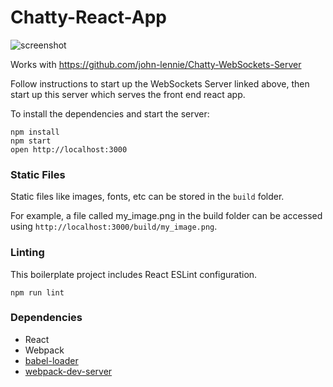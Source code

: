 # Chatty-React-App

![screenshot](https://github.com/john-lennie/Chatty-React-App/blob/master/build/screenshot.png)

Works with https://github.com/john-lennie/Chatty-WebSockets-Server

Follow instructions to start up the WebSockets Server linked above, then start up this server which serves the front end react app.

To install the dependencies and start the server:

```
npm install
npm start
open http://localhost:3000
```

### Static Files

Static files like images, fonts, etc can be stored in the `build` folder.

For example, a file called my_image.png in the build folder can be accessed using `http://localhost:3000/build/my_image.png`.

### Linting

This boilerplate project includes React ESLint configuration.

```
npm run lint
```

### Dependencies

* React
* Webpack
* [babel-loader](https://github.com/babel/babel-loader)
* [webpack-dev-server](https://github.com/webpack/webpack-dev-server)
